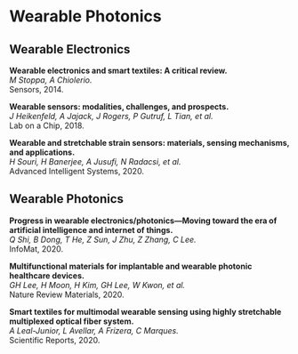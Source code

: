 # Wearable Photonics

## Wearable Electronics

**Wearable electronics and smart textiles: A critical review.**<br>
*M Stoppa, A Chiolerio.*<br>
Sensors, 2014.

**Wearable sensors: modalities, challenges, and prospects.**<br>
*J Heikenfeld, A Jajack, J Rogers, P Gutruf, L Tian, et al.*<br>
Lab on a Chip, 2018. 

**Wearable and stretchable strain sensors: materials, sensing mechanisms, and applications.**<br>
*H Souri, H Banerjee, A Jusufi, N Radacsi, et al.*<br>
Advanced Intelligent Systems, 2020. 

## Wearable Photonics

**Progress in wearable electronics/photonics—Moving toward the era of artificial intelligence and internet of things.**<br>
*Q Shi, B Dong, T He, Z Sun, J Zhu, Z Zhang, C Lee.*<br>
InfoMat, 2020.

**Multifunctional materials for implantable and wearable photonic healthcare devices.**<br>
*GH Lee, H Moon, H Kim, GH Lee, W Kwon, et al.*<br>
Nature Review Materials, 2020.

**Smart textiles for multimodal wearable sensing using highly stretchable multiplexed optical fiber system.**<br>
*A Leal-Junior, L Avellar, A Frizera, C Marques.*<br>
Scientific Reports, 2020.